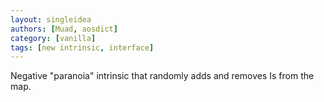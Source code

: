 ```yaml
---
layout: singleidea
authors: [Muad, aosdict]
category: [vanilla]
tags: [new intrinsic, interface]
---
```

Negative "paranoia" intrinsic that randomly adds and removes Is from the map.

